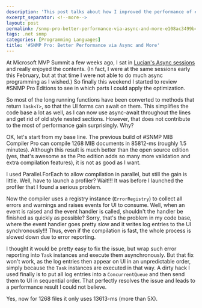```yaml
---
description: 'This post talks about how I improved the performance of #SNMP Pro Editions.'
excerpt_separator: <!--more-->
layout: post
permalink: /snmp-pro-better-performance-via-async-and-more-e108ac3499b4
tags: .net snmp
categories: [Programming Languages]
title: '#SNMP Pro: Better Performance via Async and More'
---
```

At Microsoft MVP Summit a few weeks ago, I sat in [Lucian's Async sessions](http://blogs.msdn.com/b/lucian/archive/2013/11/23/talk-mvp-summit-async-best-practices.aspx) and really enjoyed the contents. (In fact, I were at the same sessions early this February, but at that time I were not able to do much async programming as I wished.) So finally this weekend I started to review #SNMP Pro Editions to see in which parts I could apply the optimization.
<!--more-->

So most of the long running functions have been converted to methods that return `Task<T>`, so that the UI forms can await on them. This simplifies the code base a lot as well, as I can now use async-await throughout the lines and get rid of old style nested sections. However, that does not contribute to the most of performance gain surprisingly. Why?

OK, let's start from my base line. The previous build of #SNMP MIB Compiler Pro can compile 1268 MIB documents in 85812-ms (roughly 1.5 minutes). Although this result is much better than the open source edition (yes, that's awesome as the Pro edition adds so many more validation and extra compilation features), it is not as good as I want.

I used Parallel.ForEach to allow compilation in parallel, but still the gain is little. Well, have to launch a profiler? Wait!!! It was before I launched the profiler that I found a serious problem.

Now the compiler uses a registry instance (`ErrorRegistry`) to collect all errors and warnings and raises events for UI to consume. Well, when an event is raised and the event handler is called, shouldn't the handler be finished as quickly as possible? Sorry, that's the problem in my code base, where the event handler goes pretty slow and it writes log entries to the UI synchronously!!! Thus, even if the compilation is fast, the whole process is slowed down due to error reporting.

I thought it would be pretty easy to fix the issue, but wrap such error reporting into `Task` instances and execute them asynchronously. But that fix won't work, as the log entries then appear on UI in an unpredictable order, simply because the `Task` instances are executed in that way. A dirty hack I used finally is to put all log entries into a `ConcurrentQueue` and then send them to UI in sequential order. That perfectly resolves the issue and leads to a performance result I could not believe.

Yes, now for 1268 files it only uses 13613-ms (more than 5X).
